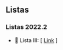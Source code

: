 ## Listas

### Listas 2022.2

- 📄 Lista III: [ [Link](https://drive.google.com/file/d/15-dIbqOaOpY6KCGh6bK2_9THo4ij5Bv2/view?usp=sharing) ] <br>

